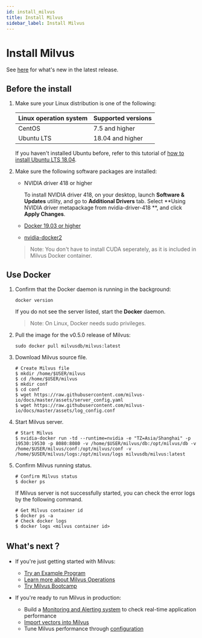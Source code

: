 ```yaml
---
id: install_milvus
title: Install Milvus
sidebar_label: Install Milvus
---
```


# Install Milvus 

See [here](../release/v0.4.0.md) for what's new in the latest release. 

## Before the install

1. Make sure your Linux distribution is one of the following:

   | Linux operation system | Supported versions |
   | :--------------------- | :----------------- |
   | CentOS                 | 7.5 and higher     |
   | Ubuntu LTS             | 18.04 and higher   |
   
   If you haven't installed Ubuntu before, refer to this tutorial of [how to install Ubuntu LTS 18.04](https://tutorials.ubuntu.com/tutorial/tutorial-install-ubuntu-desktop#0).

2. Make sure the following software packages are installed:

   - NVIDIA driver 418 or higher
   
     To install NVIDIA driver 418, on your desktop, launch **Software & Updates** utility, and go to **Additional Drivers** tab. Select **Using NVIDIA driver metapackage from nvidia-driver-418 **, and click **Apply Changes**. 
   
   - [Docker 19.03 or higher](https://docs.docker.com/engine/installation/linux/docker-ce/ubuntu/)
   
   - [nvidia-docker2](https://github.com/NVIDIA/nvidia-docker/wiki/Installation-(version-2.0)) 
   
   > Note: You don't have to install CUDA seperately, as it is included in Milvus Docker container.

## Use Docker

1. Confirm that the Docker daemon is running in the background: 

   ```
   docker version
   ```

   If you do not see the server listed, start the **Docker** daemon.

   > Note: On Linux, Docker needs sudo privileges.

2. Pull the image for the v0.5.0 release of Milvus:

   ```
   sudo docker pull milvusdb/milvus:latest
   ```

3. Download Milvus source file.

   ```shell
   # Create Milvus file
   $ mkdir /home/$USER/milvus
   $ cd /home/$USER/milvus
   $ mkdir conf
   $ cd conf
   $ wget https://raw.githubusercontent.com/milvus-io/docs/master/assets/server_config.yaml
   $ wget https://raw.githubusercontent.com/milvus-io/docs/master/assets/log_config.conf
   ```

4. Start Milvus server.

   ```shell
   # Start Milvus
   $ nvidia-docker run -td --runtime=nvidia -e "TZ=Asia/Shanghai" -p 19530:19530 -p 8080:8080 -v /home/$USER/milvus/db:/opt/milvus/db -v /home/$USER/milvus/conf:/opt/milvus/conf -v /home/$USER/milvus/logs:/opt/milvus/logs milvusdb/milvus:latest
   ```

5. Confirm Milvus running status.

   ```shell
   # Confirm Milvus status
   $ docker ps
   ```
   
   If Milvus server is not successfully started, you can check the error logs by the following command. 
   
   ```shell
   # Get Milvus container id
   $ docker ps -a
   # Check docker logs
   $ docker logs <milvus container id>
   ```

## What's next？

- If you're just getting started with Milvus:

  - [Try an Example Program](example_code.md)
  - [Learn more about Milvus Operations](milvus_operation.md)
  - [Try Milvus Bootcamp](https://github.com/milvus-io/bootcamp)
  
- If you're ready to run Milvus in production:

  - Build a [Monitoring and Alerting system](monitor.md) to check real-time application performance
  - [Import vectors into Milvus](import_data.md)
  - Tune Milvus performance through [configuration](../reference/milvus_config.md)
